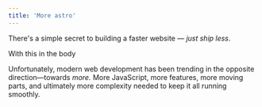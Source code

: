 ```yaml
---
title: 'More astro'
---
```


There's a simple secret to building a faster website — _just ship less_.

With this in the body

Unfortunately, modern web development has been trending in the opposite direction—towards _more._ More JavaScript, more features, more moving parts, and ultimately more complexity needed to keep it all running smoothly.
